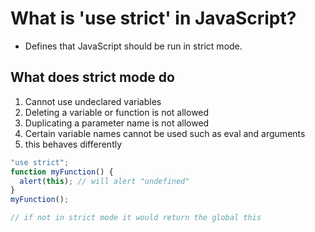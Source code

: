 # What is 'use strict' in JavaScript?

- Defines that JavaScript should be run in strict mode.

## What does strict mode do

1. Cannot use undeclared variables
2. Deleting a variable or function is not allowed
3. Duplicating a parameter name is not allowed
4. Certain variable names cannot be used such as eval and arguments
5. this behaves differently

```JavaScript
"use strict";
function myFunction() {
  alert(this); // will alert "undefined"
}
myFunction();

// if not in strict mode it would return the global this

```
